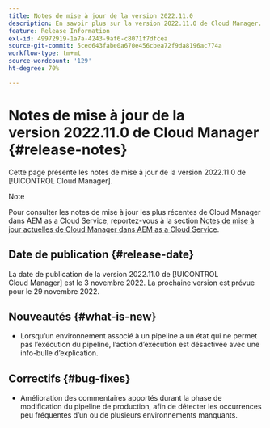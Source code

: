 ```yaml
---
title: Notes de mise à jour de la version 2022.11.0
description: En savoir plus sur la version 2022.11.0 de Cloud Manager.
feature: Release Information
exl-id: 49972919-1a7a-4243-9af6-c8071f7dfcea
source-git-commit: 5ced643fabe0a670e456cbea72f9da8196ac774a
workflow-type: tm+mt
source-wordcount: '129'
ht-degree: 70%

---
```


# Notes de mise à jour de la version 2022.11.0 de Cloud Manager {#release-notes}

Cette page présente les notes de mise à jour de la version 2022.11.0 de [!UICONTROL Cloud Manager].

>[!NOTE]
>
>Pour consulter les notes de mise à jour les plus récentes de Cloud Manager dans AEM as a Cloud Service, reportez-vous à la section [Notes de mise à jour actuelles de Cloud Manager dans AEM as a Cloud Service](https://experienceleague.adobe.com/fr/docs/experience-manager-cloud-service/content/release-notes/cloud-manager/current).

## Date de publication {#release-date}

La date de publication de la version 2022.11.0 de [!UICONTROL Cloud Manager] est le 3 novembre 2022. La prochaine version est prévue pour le 29 novembre 2022.

## Nouveautés {#what-is-new}

* Lorsqu’un environnement associé à un pipeline a un état qui ne permet pas l’exécution du pipeline, l’action d’exécution est désactivée avec une info-bulle d’explication.

## Correctifs {#bug-fixes}

* Amélioration des commentaires apportés durant la phase de modification du pipeline de production, afin de détecter les occurrences peu fréquentes d’un ou de plusieurs environnements manquants.
